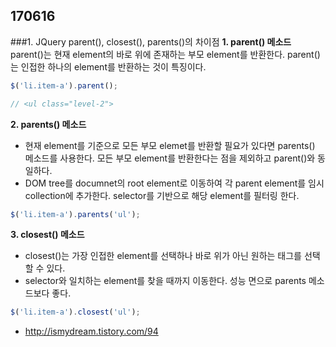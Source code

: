 ## 170616

###1. JQuery  parent(), closest(),  parents()의 차이점
**1. parent() 메소드**
 parent()는 현재 element의 바로 위에 존재하는 부모 element를 반환한다. parent()는 인접한 하나의 element를 반환하는 것이 특징이다.

~~~javascript
$('li.item-a').parent();

// <ul class="level-2">
~~~

**2. parents() 메소드**
- 현재 element를 기준으로 모든 부모 elemet를 반환할 필요가 있다면 parents() 메소드를 사용한다. 모든 부모 element를 반환한다는 점을 제외하고 parent()와 동일하다.
- DOM tree를 documnet의 root element로 이동하여 각 parent element를 임시 collection에 추가한다. selector를 기반으로 해당 element를 필터링 한다.
 
~~~javascript
$('li.item-a').parents('ul');
~~~

**3. closest() 메소드**
- closest()는 가장 인접한 element를 선택하나 바로 위가 아닌 원하는 태그를 선택할 수 있다.
- selector와 일치하는 element를 찾을 때까지 이동한다. 성능 면으로 parents 메소드보다 좋다.
   
   
~~~javascript
$('li.item-a').closest('ul');
~~~

- http://ismydream.tistory.com/94



